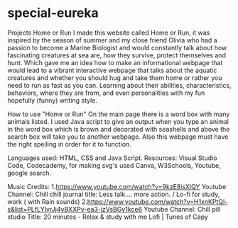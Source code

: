 # special-eureka
Projects
Home or Run 
I made this website called Home or Run, it was inspired by the season of summer and my close friend Olivia who had a passion to become a Marine Biologist and would constantly talk about how fascinating creatures at sea are, how they survive, protect themselves and hunt. Which gave me an idea how to make an informational webpage that would lead to a vibrant interactive webpage that talks about the aquatic creatures and whether you should hug and take them home or rather you need to run as fast as you can. Learning about their abilities, characteristics, behaviors, where they are from, and even personalities with my fun hopefully (funny) writing style. 

How to use "Home or Run" 
On the main page there is a word box  with many animals listed. I used Java script to give an output when you type an animal in the word box which is brown and decorated with seashells  and above the search box  will take you to another webpage. Also this webpage must have the right spelling in order for it to function. 

Languages used: HTML, CSS and Java Script. 
Resources: Visual Studio Code, Codecademy, for making svg's used Canva, W3Schools, Youtube, google search. 

Music Credits: 
1.https://www.youtube.com/watch?v=9kzE8isXlQY Youtube Channel: Chill chill journal title: Less talk.... more action. / Lo-fi for study, work ( with Rain sounds)
2.https://www.youtube.com/watch?v=H1xnKPtQl-s&list=PLfLYIvrJj4yBXXPv-ea3-jzVsBGy1kce6 Youtube Channel: Chill pill studio Title: 20 minutes - Relax & study with me Lofi | Tunes of Capy



